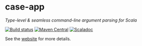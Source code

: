 # case-app

*Type-level & seamless command-line argument parsing for Scala*

[![Build status](https://github.com/alexarchambault/case-app/workflows/CI/badge.svg)](https://github.com/alexarchambault/case-app/actions?query=workflow%3ACI)
[![Maven Central](https://img.shields.io/maven-central/v/com.github.alexarchambault/case-app_3.svg)](https://maven-badges.herokuapp.com/maven-central/com.github.alexarchambault/case-app_3)
[![Scaladoc](http://javadoc-badge.appspot.com/com.github.alexarchambault/case-app_3.svg?label=scaladoc)](http://javadoc-badge.appspot.com/com.github.alexarchambault/case-app_3)

See the [website](https://alexarchambault.github.io/case-app/) for more details.
